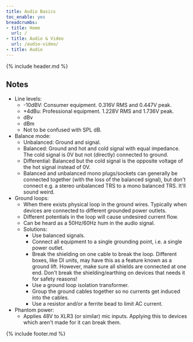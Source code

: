 ```yaml
---
title: Audio Basics
toc_enable: yes
breadcrumbs:
- title: Home
  url: /
- title: Audio & Video
  url: /audio-video/
- title: Audio
---
```

{% include header.md %}

## Notes

- Line levels:
  - -10dBV: Consumer equipment. 0.316V RMS and 0.447V peak.
  - +4dBu: Professional equipment. 1.228V RMS and 1.736V peak.
  - dBv
  - dBm
  - Not to be confused with SPL dB.
- Balance mode:
  - Unbalanced: Ground and signal.
  - Balanced: Ground and hot and cold signal with equal impedance. The cold signal is 0V but not (directly) connected to ground.
  - Differential: Balanced but the cold signal is the opposite voltage of the hot signal instead of 0V.
  - Balanced and unbalanced mono plugs/sockets can generally be connected together (with the loss of the balanced signal), but don't connect e.g. a stereo unbalanced TRS to a mono balanced TRS. It'll sound weird.
- Ground loops:
  - When there exists physical loop in the ground wires. Typically when devices are connected to different grounded power outlets.
  - Different potentials in the loop will cause undesired current flow.
  - Can be heard as a 50Hz/60Hz hum in the audio signal.
  - Solutions:
    - Use balanced signals.
    - Connect all equipment to a single grounding point, i.e. a single power outlet.
    - Break the shielding on one cable to break the loop. Different boxes, like DI units, may have this as a feature known as a ground lift. However, make sure all shields are connected at one end. Don't break the shielding/earthing on devices that needs it for safety reasons!
    - Use a ground loop isolation transformer.
    - Group the ground cables together so no currents get induced into the cables.
    - Use a resistor and/or a ferrite bead to limit AC current.
- Phantom power:
  - Applies 48V to XLR3 (or similar) mic inputs. Applying this to devices which aren't made for it can break them.

{% include footer.md %}
